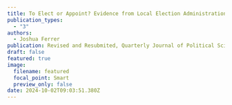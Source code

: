```yaml
---
title: To Elect or Appoint? Evidence from Local Election Administration.
publication_types:
  - "3"
authors:
  - Joshua Ferrer
publication: Revised and Resubmited, Quarterly Journal of Political Science
draft: false
featured: true
image:
  filename: featured
  focal_point: Smart
  preview_only: false
date: 2024-10-02T09:03:51.380Z
---
```

